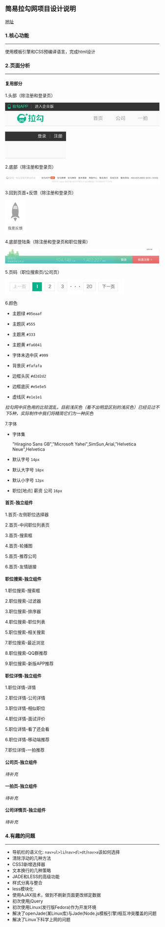 
## 简易拉勾网项目设计说明

[地址](http://kevinhu-1024.github.io/other_test/)

### 1.核心功能

***

使用模板引擎和CSS预编译语言，完成html设计



### 2.页面分析

***

#### 复用部分

1.头部（除注册和登录页）

![](README/header.jpg)


![](README/header2.jpg)

2.底部（除注册和登录页）

![](README/footer.jpg)

3.回到页首+反馈（除注册和登录页）

![](README/components-rocket.jpg)

4.底部登陆条（除注册和登录页和职位搜索）

![](README/components-login.jpg)

5.页码（职位搜索页/公司页）

![](README/components-pages.jpg)

6.颜色

* 主题绿 `#05eaaf`

* 主题灰 `#555`

* 主题黑 `#333`

* 主题黄 `#fa6041`

* 字体未选中灰 `#999`

* 背景灰 `#fafafa`

* 边框头灰 `#d2d2d2`

* 边框底灰 `#e5e5e5`

* 虚线灰 `#e1e1e1`

*拉勾网中灰色用的比较混乱，目前浅灰色（看不出明显区别的浅灰色）已经见过不下5种，实际制作中我们将精简它们为一种灰色*

7.字体

* 字体集 

	"Hiragino Sans GB","Microsoft Yahei",SimSun,Arial,"Helvetica Neue",Helvetica
	
* 默认字号 `14px`

* 默认大字号 `18px`

* 默认小字号 `12px`

* 职位[地点] 薪资 公司 `16px`

#### 首页-独立组件

1.首页-左侧职位选择器

2.首页-中间职位列表页

3.首页-搜索框

4.首页-轮播图

5.首页-推荐公司

6.首页-友情链接

#### 职位搜索-独立组件

1.职位搜索-搜索框

2.职位搜索-过滤器

3.职位搜索-排序器

4.职位搜索-职位列表

5.职位搜索-相关搜索

7.职位搜索-最近浏览

8.职位搜索-QQ群推荐

9.职位搜索-新版APP推荐

#### 职位详情-独立组件

1.职位详情-详情

2.职位详情-公司详情

3.职位详情-相似职位

4.职位详情-面试评价

5.职位详情-看了还会看

6.职位详情-移动端推荐

7.职位详情-一拍推荐

#### 公司页-独立组件

*待补充*


#### 一拍页-独立组件

*待补充*

#### 公司详情页-独立组件

*待补充*

### 4.有趣的问题

***

* 导航栏的语义化: `nav>ul>li`/`nav>dl>dt`/`nav>a`该如何选择
* 清除浮动的几种方法
* CSS3新增选择器
* 文本换行的几种策略
* JADE和LESS的高级功能
* 样式分离与整合
* less模块化
* 使用AJAX技术，做到不刷新页面更改绑定数据
* 初次使用jQuery
* 初次使用Linux(发行版Fedora)作为开发环境
* 解决了openJade(某Linux库)与Jade(Node.js模板引擎)相互冲突覆盖的问题
* 解决了Linux下科学上网的问题
